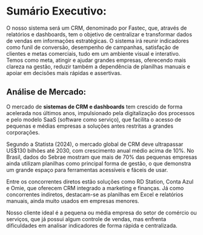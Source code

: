 # Sumário Executivo:
O nosso sistema será um CRM, denominado por Fastec, que, através de relatórios e dashboards, tem o objetivo de centralizar e transformar dados de vendas em informações estratégicas. 
O sistema irá reunir indicadores como funil de conversão, desempenho de campanhas, satisfação de clientes e metas comerciais, tudo em um ambiente visual e interativo. Temos como meta, atingir e ajudar grandes empresas, oferecendo mais clareza na gestão, reduzir também a dependência de planilhas manuais e apoiar em decisões mais rápidas e assertivas.

## Análise de Mercado:

O mercado de **sistemas de CRM e dashboards** tem crescido de forma acelerada nos últimos anos, impulsionado pela digitalização dos processos e pelo modelo SaaS (software como serviço), que facilita o acesso de pequenas e médias empresas a soluções antes restritas a grandes corporações.

Segundo a Statista (2024), o mercado global de CRM deve ultrapassar US$130 bilhões até 2030, com crescimento anual médio acima de 10%. No Brasil, dados do Sebrae mostram que mais de 70% das pequenas empresas ainda utilizam planilhas como principal forma de gestão, o que demonstra um grande espaço para ferramentas acessíveis e fáceis de usar.

Entre os concorrentes diretos estão soluções como RD Station, Conta Azul e Omie, que oferecem CRM integrado a marketing e finanças. Já como concorrentes indiretos, destacam-se as planilhas em Excel e relatórios manuais, ainda muito usados em empresas menores.

Nosso cliente ideal é a pequena ou média empresa do setor de comércio ou serviços, que já possui algum controle de vendas, mas enfrenta dificuldades em analisar indicadores de forma rápida e centralizada.

